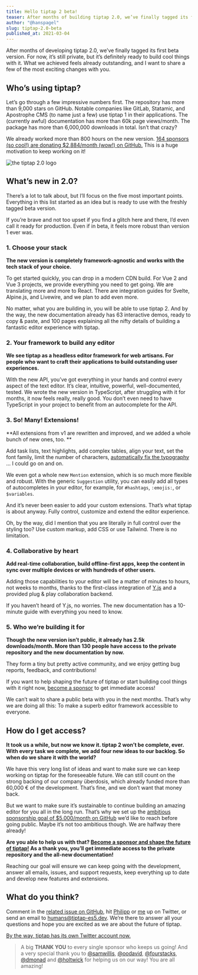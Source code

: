 ```yaml
---
title: Hello tiptap 2 beta!
teaser: After months of building tiptap 2.0, we’ve finally tagged its first beta version. I want to share a few of the most exciting changes with you.
author: "@hanspagel"
slug: tiptap-2.0-beta
published_at: 2021-03-04
---
```


After months of developing tiptap 2.0, we’ve finally tagged its first beta version. For now, it’s still private, but it’s definitely ready to build cool things with it. What we achieved feels already outstanding, and I want to share a few of the most exciting changes with you.

## Who’s using tiptap?

Let’s go through a few impressive numbers first. The repository has more than 9,000 stars on GitHub. Notable companies like GitLab, Statamic, and Apostrophe CMS (to name just a few) use tiptap 1 in their applications. The (currently awful) documentation has more than 60k page views/month. The package has more than 6,000,000 downloads in total. Isn’t that crazy?

We already worked more than 800 hours on the new version. [164 sponsors (so cool!) are donating \$2,884/month (wow!) on GitHub.](https://github.com/sponsors/ueberdosis) This is a huge motivation to keep working on it!

![the tiptap 2.0 logo](./tiptap-2.0-beta.png)

## What’s new in 2.0?

There’s a lot to talk about, but I’ll focus on the five most important points. Everything in this list started as an idea but is ready to use with the freshly tagged beta version.

If you’re brave and not too upset if you find a glitch here and there, I’d even call it ready for production. Even if in beta, it feels more robust than version 1 ever was.

### 1. Choose your stack

**The new version is completely framework-agnostic and works with the tech stack of your choice.**

To get started quickly, you can drop in a modern CDN build. For Vue 2 and Vue 3 projects, we provide everything you need to get going. We are translating more and more to React. There are integration guides for Svelte, Alpine.js, and Livewire, and we plan to add even more.

No matter, what you are building in, you will be able to use tiptap 2. And by the way, the new documentation already has 63 interactive demos, ready to copy & paste, and 100 pages explaining all the nifty details of building a fantastic editor experience with tiptap.

### 2. Your framework to build any editor

**We see tiptap as a headless editor framework for web artisans. For people who want to craft their applications to build outstanding user experiences.**

With the new API, you’ve got everything in your hands and control every aspect of the text editor. It’s clear, intuitive, powerful, well-documented, tested. We wrote the new version in TypeScript, after struggling with it for months, it now feels really, really good. You don’t even need to have TypeScript in your project to benefit from an autocomplete for the API.

### 3. So! Many! Extensions!

**All extensions from v1 are rewritten and improved, and we added a whole bunch of new ones, too. **

Add task lists, text highlights, add complex tables, align your text, set the font family, limit the number of characters, [automatically fix the typography](https://twitter.com/tiptap_editor/status/1357622240574119936) … I could go on and on.

We even got a whole new `Mention` extension, which is so much more flexible and robust. With the generic `Suggestion` utility, you can easily add all types of autocompletes in your editor, for example, for `#hashtags`, `:emojis:`, or `$variables`.

And it’s never been easier to add your custom extensions. That’s what tiptap is about anyway. Fully control, customize and extend the editor experience.

Oh, by the way, did I mention that you are literally in full control over the styling too? Use custom markup, add CSS or use Tailwind. There is no limitation.

### 4. Collaborative by heart

**Add real-time collaboration, build offline-first apps, keep the content in sync over multiple devices or with hundreds of other users.**

Adding those capabilities to your editor will be a matter of minutes to hours, not weeks to months, thanks to the first-class integration of [Y.js](https://github.com/yjs/yjs) and a provided plug & play collaboration backend.

If you haven’t heard of Y.js, no worries. The new documentation has a 10-minute guide with everything you need to know.

### 5. Who we’re building it for

**Though the new version isn’t public, it already has 2.5k downloads/month. More than 130 people have access to the private repository and the new documentation by now.**

They form a tiny but pretty active community, and we enjoy getting bug reports, feedback, and contributions!

If you want to help shaping the future of tiptap or start building cool things with it right now, [become a sponsor](https://github.com/sponsors/ueberdosis) to get immediate access!

We can’t wait to share a public beta with you in the next months. That’s why we are doing all this: To make a superb editor framework accessible to everyone.

<!-- ## Try it out!
That was a lot of words already. Why don’t you try it out? But please, be nice. The content of the editor is public and visible to other reads of the post.

<iframe src="https://tiptap-demo.netlify.app/" width="100%" frameborder="0"></iframe>

This isn’t even a full-blown version, only the most common extensions are loaded. And don’t forget the styling is totally up to you. It doesn’t have to look like the above example. That’s the joy of headless. -->

## How do I get access?

**It took us a while, but now we know it. tiptap 2 won’t be complete, ever. With every task we complete, we add four new ideas to our backlog. So when do we share it with the world?**

We have this very long list of ideas and want to make sure we can keep working on tiptap for the foreseeable future. We can still count on the strong backing of our company überdosis, which already funded more than 60,000 € of the development. That’s fine, and we don’t want that money back.

But we want to make sure it’s sustainable to continue building an amazing editor for you all in the long run. That’s why we set up the [ambitious sponsorship goal of \$5,000/month on GitHub](https://github.com/sponsors/ueberdosis) we’d like to reach before going public. Maybe it’s not too ambitious though. We are halfway there already!

**Are you able to help us with that? [Become a sponsor and shape the future of tiptap!](https://github.com/sponsors/ueberdosis) As a thank you, you’ll get immediate access to the private repository and the all-new documentation!**

Reaching our goal will ensure we can keep going with the development, answer all emails, issues, and support requests, keep everything up to date and develop new features and extensions.

## What do you think?

Comment in the [related issue on GitHub](https://github.com/ueberdosis/tiptap/issues/547), hit [Philipp](https://twitter.com/_philippkuehn) or [me](https://twitter.com/hanspagel) up on Twitter, or send an email to [humans@tiptap-es5.dev](mailto:humans@tiptap-es5.dev). We’re there to answer all your questions and hope you are excited as we are about the future of tiptap.

[By the way, tiptap has its own Twitter account now.](https://twitter.com/tiptap_editor)

> A big **THANK YOU** to every single sponsor who keeps us going! And a very special thank you to [@samwillis](https://github.com/samwillis), [@oodavid](https://github.com/oodavid), [@fourstacks](https://github.com/fourstacks), [@dmonad](https://github.com/dmonad) and [@holtwick](https://github.com/holtwick) for helping us on our way! You are all amazing!
